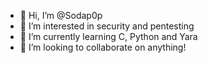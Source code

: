 - 👋 Hi, I’m @Sodap0p
- 👀 I’m interested in security and pentesting 
- 🌱 I’m currently learning C, Python and Yara
- 💞️ I’m looking to collaborate on anything!



